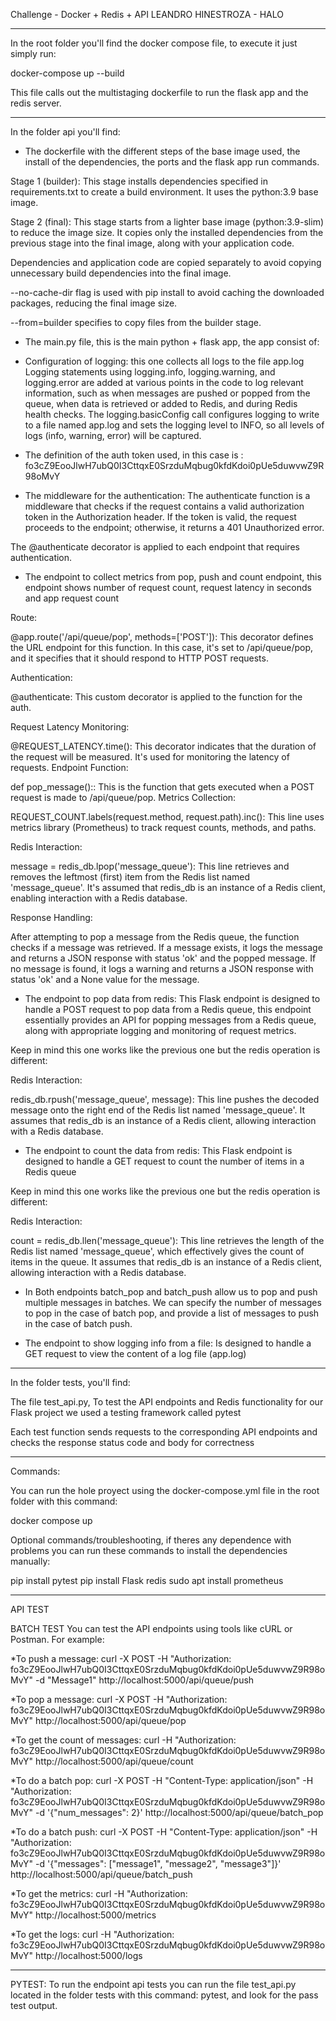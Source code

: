 Challenge - Docker + Redis + API
LEANDRO HINESTROZA - HALO

*******************************

In the root folder you'll find the docker compose file, to execute it just simply run:

docker-compose up --build

This file calls out the multistaging dockerfile to run the flask app and the redis server.

*******************************
In the folder api you'll find:

- The dockerfile with the different steps of the base image used, the install of the dependencies, the ports and the flask app run commands.

Stage 1 (builder): This stage installs dependencies specified in requirements.txt to create a build environment. It uses the python:3.9 base image.

Stage 2 (final): This stage starts from a lighter base image (python:3.9-slim) to reduce the image size. It copies only the installed dependencies from the previous stage into the final image, along with your application code.

Dependencies and application code are copied separately to avoid copying unnecessary build dependencies into the final image.

--no-cache-dir flag is used with pip install to avoid caching the downloaded packages, reducing the final image size.

--from=builder specifies to copy files from the builder stage.

- The main.py file, this is the main python + flask app, the app consist of:
- Configuration of logging: this one collects all logs to the file app.log
Logging statements using logging.info, logging.warning, and logging.error are added at various points in the code to log relevant information, such as when messages are pushed or popped from the queue, when data is retrieved or added to Redis, and during Redis health checks.
The logging.basicConfig call configures logging to write to a file named app.log and sets the logging level to INFO, so all levels of logs (info, warning, error) will be captured.

- The definition of the auth token used, in this case is : fo3cZ9EooJlwH7ubQ0I3CttqxE0SrzduMqbug0kfdKdoi0pUe5duwvwZ9R98oMvY

- The middleware for the authentication: The authenticate function is a middleware that checks if the request contains a valid authorization token in the Authorization header. If the token is valid, the request proceeds to the endpoint; otherwise, it returns a 401 Unauthorized error.

The @authenticate decorator is applied to each endpoint that requires authentication.

- The endpoint to collect metrics from pop, push and count endpoint, this endpoint shows number of request count, request latency in seconds and app request count

Route:

@app.route('/api/queue/pop', methods=['POST']): This decorator defines the URL endpoint for this function. In this case, it's set to /api/queue/pop, and it specifies that it should respond to HTTP POST requests.

Authentication:

@authenticate: This custom decorator is applied to the function for the auth. 

Request Latency Monitoring:

@REQUEST_LATENCY.time(): This decorator indicates that the duration of the request will be measured. It's used for monitoring the latency of requests.
Endpoint Function:

def pop_message():: This is the function that gets executed when a POST request is made to /api/queue/pop.
Metrics Collection:

REQUEST_COUNT.labels(request.method, request.path).inc(): This line uses  metrics library (Prometheus) to track request counts, methods, and paths.

Redis Interaction:

message = redis_db.lpop('message_queue'): This line retrieves and removes the leftmost (first) item from the Redis list named 'message_queue'. It's assumed that redis_db is an instance of a Redis client, enabling interaction with a Redis database.

Response Handling:

After attempting to pop a message from the Redis queue, the function checks if a message was retrieved. If a message exists, it logs the message and returns a JSON response with status 'ok' and the popped message.
If no message is found, it logs a warning and returns a JSON response with status 'ok' and a None value for the message.

- The endpoint to pop data from redis: This Flask endpoint is designed to handle a POST request to pop data from a Redis queue, this endpoint essentially provides an API for popping messages from a Redis queue, along with appropriate logging and monitoring of request metrics.

Keep in mind this one works like the previous one but the redis operation is different: 

Redis Interaction:

redis_db.rpush('message_queue', message): This line pushes the decoded message onto the right end of the Redis list named 'message_queue'. It assumes that redis_db is an instance of a Redis client, allowing interaction with a Redis database.

- The endpoint to count the data from redis: This Flask endpoint is designed to handle a GET request to count the number of items in a Redis queue

Keep in mind this one works like the previous one but the redis operation is different: 

Redis Interaction:

count = redis_db.llen('message_queue'): This line retrieves the length of the Redis list named 'message_queue', which effectively gives the count of items in the queue. It assumes that redis_db is an instance of a Redis client, allowing interaction with a Redis database.

- In Both endpoints batch_pop and batch_push allow us to pop and push multiple messages in batches. We can specify the number of messages to pop in the case of batch pop, and provide a list of messages to push in the case of batch push. 

- The endpoint to show logging info from a file: Is designed to handle a GET request to view the content of a log file (app.log)


**********************************
In the folder tests, you'll find:

The file test_api.py, To test the API endpoints and Redis functionality for our  Flask project we used a testing framework called pytest

Each test function sends requests to the corresponding API endpoints and checks the response status code and body for correctness

***********************************
Commands:

You can run the hole proyect using the docker-compose.yml file in the root folder with this command:

docker compose up

Optional commands/troubleshooting, if theres any dependence with problems you can run these commands to install the dependencies manually:

pip install pytest
pip install Flask redis
sudo apt install prometheus

**************************************
API TEST

BATCH TEST
You can test the API endpoints using tools like cURL or Postman. For example:

*To push a message: curl -X POST -H "Authorization: fo3cZ9EooJlwH7ubQ0I3CttqxE0SrzduMqbug0kfdKdoi0pUe5duwvwZ9R98oMvY" -d "Message1" http://localhost:5000/api/queue/push

*To pop a message: curl -X POST -H "Authorization: fo3cZ9EooJlwH7ubQ0I3CttqxE0SrzduMqbug0kfdKdoi0pUe5duwvwZ9R98oMvY" http://localhost:5000/api/queue/pop

*To get the count of messages: curl -H "Authorization: fo3cZ9EooJlwH7ubQ0I3CttqxE0SrzduMqbug0kfdKdoi0pUe5duwvwZ9R98oMvY" http://localhost:5000/api/queue/count

*To do a batch pop: curl -X POST -H "Content-Type: application/json" -H "Authorization: fo3cZ9EooJlwH7ubQ0I3CttqxE0SrzduMqbug0kfdKdoi0pUe5duwvwZ9R98oMvY" -d '{"num_messages": 2}' http://localhost:5000/api/queue/batch_pop

*To do a batch push: curl -X POST -H "Content-Type: application/json" -H "Authorization: fo3cZ9EooJlwH7ubQ0I3CttqxE0SrzduMqbug0kfdKdoi0pUe5duwvwZ9R98oMvY" -d '{"messages": ["message1", "message2", "message3"]}' http://localhost:5000/api/queue/batch_push

*To get the metrics: curl -H "Authorization: fo3cZ9EooJlwH7ubQ0I3CttqxE0SrzduMqbug0kfdKdoi0pUe5duwvwZ9R98oMvY" http://localhost:5000/metrics

*To get the logs: curl -H "Authorization: fo3cZ9EooJlwH7ubQ0I3CttqxE0SrzduMqbug0kfdKdoi0pUe5duwvwZ9R98oMvY" http://localhost:5000/logs

**************************************

PYTEST:
To run the endpoint api tests you can run the file test_api.py located in the folder tests with this command: pytest, and look for the pass test output.

